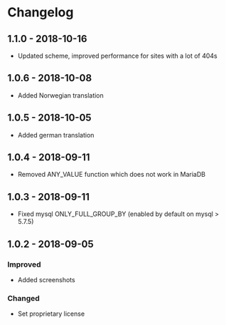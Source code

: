 Changelog
==================

## 1.1.0 - 2018-10-16
- Updated scheme, improved performance for sites with a lot of 404s

## 1.0.6 - 2018-10-08
- Added Norwegian translation

## 1.0.5 - 2018-10-05
- Added german translation

## 1.0.4 - 2018-09-11
- Removed ANY_VALUE function which does not work in MariaDB

## 1.0.3 - 2018-09-11
- Fixed mysql ONLY_FULL_GROUP_BY (enabled by default on mysql > 5.7.5)

## 1.0.2 - 2018-09-05

### Improved
- Added screenshots

### Changed
- Set proprietary license
